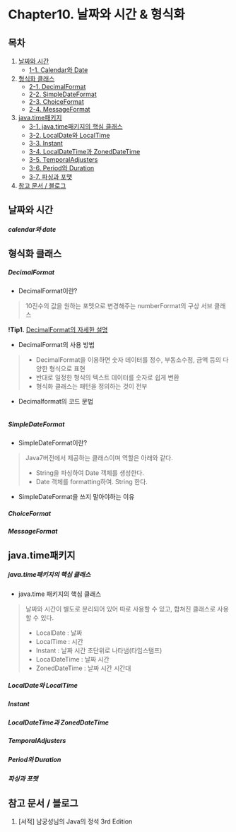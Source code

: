 # Chapter10. 날짜와 시간 & 형식화

## 목차 
1. [날짜와 시간](https://github.com/hongcoding94/java_storage/blob/main/Chapter10.%20%EB%82%A0%EC%A7%9C%EC%99%80%20%EC%8B%9C%EA%B0%84%20&%20%ED%98%95%EC%8B%9D%ED%99%94.md#%EB%82%A0%EC%A7%9C%EC%99%80-%EC%8B%9C%EA%B0%84 "날짜와 시간")
    - [1-1. Calendar와 Date](https://github.com/hongcoding94/java_storage/blob/main/Chapter10.%20%EB%82%A0%EC%A7%9C%EC%99%80%20%EC%8B%9C%EA%B0%84%20&%20%ED%98%95%EC%8B%9D%ED%99%94.md#calendar%EC%99%80-date "Calendar와 Date")
2. [형식화 클래스](https://github.com/hongcoding94/java_storage/blob/main/Chapter10.%20%EB%82%A0%EC%A7%9C%EC%99%80%20%EC%8B%9C%EA%B0%84%20&%20%ED%98%95%EC%8B%9D%ED%99%94.md#%ED%98%95%EC%8B%9D%ED%99%94-%ED%81%B4%EB%9E%98%EC%8A%A4 "형식화 클래스")
    - [2-1. DecimalFormat](https://github.com/hongcoding94/java_storage/blob/main/Chapter10.%20%EB%82%A0%EC%A7%9C%EC%99%80%20%EC%8B%9C%EA%B0%84%20&%20%ED%98%95%EC%8B%9D%ED%99%94.md#decimalformat "DecimalFormat")
    - [2-2. SimpleDateFormat](https://github.com/hongcoding94/java_storage/blob/main/Chapter10.%20%EB%82%A0%EC%A7%9C%EC%99%80%20%EC%8B%9C%EA%B0%84%20&%20%ED%98%95%EC%8B%9D%ED%99%94.md#simpledateformat "SimpleDateFormat")
    - [2-3. ChoiceFormat](https://github.com/hongcoding94/java_storage/blob/main/Chapter10.%20%EB%82%A0%EC%A7%9C%EC%99%80%20%EC%8B%9C%EA%B0%84%20&%20%ED%98%95%EC%8B%9D%ED%99%94.md#choiceformat "ChoiceFormat")
    - [2-4. MessageFormat](https://github.com/hongcoding94/java_storage/blob/main/Chapter10.%20%EB%82%A0%EC%A7%9C%EC%99%80%20%EC%8B%9C%EA%B0%84%20&%20%ED%98%95%EC%8B%9D%ED%99%94.md#messageformat "MessageFormat")
3. [java.time패키지](https://github.com/hongcoding94/java_storage/blob/main/Chapter10.%20%EB%82%A0%EC%A7%9C%EC%99%80%20%EC%8B%9C%EA%B0%84%20&%20%ED%98%95%EC%8B%9D%ED%99%94.md#javatime%ED%8C%A8%ED%82%A4%EC%A7%80 "java.time패키지")
    - [3-1. java.time패키지의 핵심 클래스](https://github.com/hongcoding94/java_storage/blob/main/Chapter10.%20%EB%82%A0%EC%A7%9C%EC%99%80%20%EC%8B%9C%EA%B0%84%20&%20%ED%98%95%EC%8B%9D%ED%99%94.md#javatime%ED%8C%A8%ED%82%A4%EC%A7%80%EC%9D%98-%ED%95%B5%EC%8B%AC-%ED%81%B4%EB%9E%98%EC%8A%A4 "java.time패키지의 핵심 클래스")
    - [3-2. LocalDate와 LocalTime](https://github.com/hongcoding94/java_storage/blob/main/Chapter10.%20%EB%82%A0%EC%A7%9C%EC%99%80%20%EC%8B%9C%EA%B0%84%20&%20%ED%98%95%EC%8B%9D%ED%99%94.md#localdate%EC%99%80-localtime "LocalDate와 LocalTime")
    - [3-3. Instant](https://github.com/hongcoding94/java_storage/blob/main/Chapter10.%20%EB%82%A0%EC%A7%9C%EC%99%80%20%EC%8B%9C%EA%B0%84%20&%20%ED%98%95%EC%8B%9D%ED%99%94.md#instant "Instant")
    - [3-4. LocalDateTime과 ZonedDateTime](https://github.com/hongcoding94/java_storage/blob/main/Chapter10.%20%EB%82%A0%EC%A7%9C%EC%99%80%20%EC%8B%9C%EA%B0%84%20%26%20%ED%98%95%EC%8B%9D%ED%99%94.md#localdatetime%EA%B3%BC-zoneddatetime "LocalDateTime과 ZonedDateTime")
    - [3-5. TemporalAdjusters](https://github.com/hongcoding94/java_storage/blob/main/Chapter10.%20%EB%82%A0%EC%A7%9C%EC%99%80%20%EC%8B%9C%EA%B0%84%20&%20%ED%98%95%EC%8B%9D%ED%99%94.md#temporaladjusters "TemporalAdjusters")
    - [3-6. Period와 Duration](https://github.com/hongcoding94/java_storage/blob/main/Chapter10.%20%EB%82%A0%EC%A7%9C%EC%99%80%20%EC%8B%9C%EA%B0%84%20&%20%ED%98%95%EC%8B%9D%ED%99%94.md#period%EC%99%80-duration "Period와 Duration")
    - [3-7. 파싱과 포맷](https://github.com/hongcoding94/java_storage/blob/main/Chapter10.%20%EB%82%A0%EC%A7%9C%EC%99%80%20%EC%8B%9C%EA%B0%84%20&%20%ED%98%95%EC%8B%9D%ED%99%94.md#%ED%8C%8C%EC%8B%B1%EA%B3%BC-%ED%8F%AC%EB%A7%B7 "파싱과 포맷")
4. [참고 문서 / 블로그](https://github.com/hongcoding94/java_storage/blob/main/Chapter10.%20%EB%82%A0%EC%A7%9C%EC%99%80%20%EC%8B%9C%EA%B0%84%20&%20%ED%98%95%EC%8B%9D%ED%99%94.md#%EC%B0%B8%EA%B3%A0-%EB%AC%B8%EC%84%9C--%EB%B8%94%EB%A1%9C%EA%B7%B8 "참고 문서 / 블로그")


## 날짜와 시간

##### calendar와 date



## 형식화 클래스

##### DecimalFormat

 - DecimalFormat이란? 
 > 10진수의 값을 원하는 포멧으로 변경해주는 numberFormat의 구상 서브 클래스 

 **!Tip1.** [DecimalFormat의 자세한 설명](http://cris.joongbu.ac.kr/course/2019-1/jcp/api/java/text/DecimalFormat.html)

 - DecimalFormat의 사용 방법
 >  - DecimalFormat을 이용하면 숫자 데이터를 정수, 부동소수점, 금액 등의 다양한 형식으로 표현
 >  - 반대로 일정한 형식의 텍스트 데이터를 숫자로 쉽게 변환
 >  - 형식화 클래스는 패턴을 정의하는 것이 전부

 - Decimalformat의 코드 문법
 ```java
 
 ```
 
##### SimpleDateFormat

 - SimpleDateFormat이란?
 > Java7버전에서 제공하는 클래스이며 역할은 아래와 같다.
 >  - String을 파싱하여 Date 객체를 생성한다.
 >  - Date 객체를 formatting하여. String 한다.
 
 
 - SimpleDateFormat을 쓰지 말아야하는 이유
 > 

##### ChoiceFormat

##### MessageFormat

## java.time패키지

##### java.time패키지의 핵심 클래스
 
 - java.time 패키지의 핵심 클래스
 > 날짜와 시간이 별도로 분리되어 있어 따로 사용할 수 있고, 합쳐진 클래스로 사용할 수 있다.
 >  - LocalDate : 날짜
 >  - LocalTime : 시간
 >  - Instant : 날짜 시간 초단위로 나타냄(타임스탬프)
 >  - LocalDateTime : 날짜 시간
 >  - ZonedDateTime : 날짜 시간 시간대
 
##### LocalDate와 LocalTime

##### Instant

##### LocalDateTime과 ZonedDateTime

##### TemporalAdjusters

##### Period와 Duration

##### 파싱과 포맷

## 참고 문서 / 블로그
1. [서적] 남궁성님의 Java의 정석 3rd Edition
